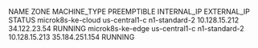 NAME               ZONE           MACHINE_TYPE   PREEMPTIBLE  INTERNAL_IP    EXTERNAL_IP     STATUS
microk8s-ke-cloud  us-central1-c  n1-standard-2               10.128.15.212  34.122.23.54    RUNNING
microk8s-ke-edge   us-central1-c  n1-standard-2               10.128.15.213  35.184.251.154  RUNNING
